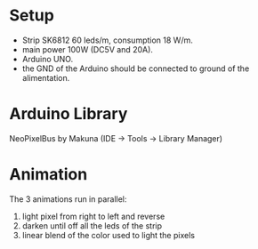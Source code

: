 # Setup

- Strip SK6812 60 leds/m, consumption 18 W/m.
- main power 100W (DC5V and 20A).
- Arduino UNO.
- the GND of the Arduino should be connected to ground of the alimentation.

# Arduino Library

NeoPixelBus by Makuna (IDE -> Tools -> Library Manager)

# Animation

The 3 animations run in parallel:
1. light pixel from right to left and reverse
2. darken until off all the leds of the strip
3. linear blend of the color used to light the pixels
